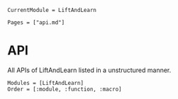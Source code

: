 ```@meta
CurrentModule = LiftAndLearn 
```

```@contents
Pages = ["api.md"]
```

# API
All APIs of LiftAndLearn listed in a unstructured manner.

```@autodocs
Modules = [LiftAndLearn]
Order = [:module, :function, :macro]
```